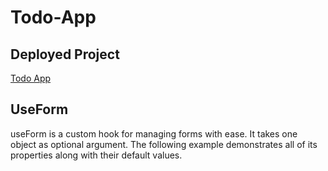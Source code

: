 # Todo-App

## Deployed Project

[Todo App](https://todo-app0.vercel.app/)

## UseForm 

useForm is a custom hook for managing forms with ease. It takes one object as optional argument. The following example demonstrates all of its properties along with their default values.